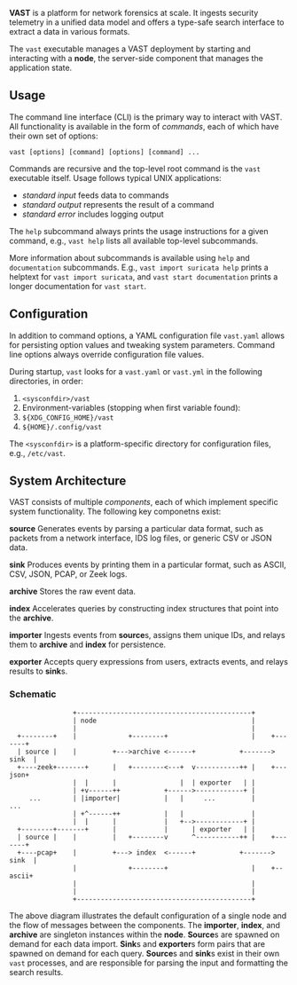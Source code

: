 **VAST** is a platform for network forensics at scale. It ingests security
telemetry in a unified data model and offers a type-safe search interface to
extract a data in various formats.

The `vast` executable manages a VAST deployment by starting and interacting
with a **node**, the server-side component that manages the application state.

## Usage

The command line interface (CLI) is the primary way to interact with VAST.
All functionality is available in the form of *commands*, each of which
have their own set of options:

```
vast [options] [command] [options] [command] ...
```

Commands are recursive and the top-level root command is the `vast` executable
itself. Usage follows typical UNIX applications:

- *standard input* feeds data to commands
- *standard output* represents the result of a command
- *standard error* includes logging output

The `help` subcommand always prints the usage instructions for a given command,
e.g., `vast help` lists all available top-level subcommands.

More information about subcommands is available using `help` and `documentation`
subcommands. E.g., `vast import suricata help` prints a helptext for `vast
import suricata`, and `vast start documentation` prints a longer documentation
for `vast start`.

## Configuration

In addition to command options, a YAML configuration file `vast.yaml` allows
for persisting option values and tweaking system parameters. Command line
options always override configuration file values.

During startup, `vast` looks for a `vast.yaml` or `vast.yml` in the following
directories, in order:

1. `<sysconfdir>/vast`
2. Environment-variables (stopping when first variable found):
  1. `${XDG_CONFIG_HOME}/vast`
  2. `${HOME}/.config/vast`

The `<sysconfdir>` is a platform-specific directory for configuration files,
e.g., `/etc/vast`.

## System Architecture

VAST consists of multiple *components*, each of which implement
specific system functionality. The following key componetns exist:

**source**
  Generates events by parsing a particular data format, such as packets from a
  network interface, IDS log files, or generic CSV or JSON data.

**sink**
  Produces events by printing them in a particular format, such as ASCII, CSV,
  JSON, PCAP, or Zeek logs.

**archive**
  Stores the raw event data.

**index**
  Accelerates queries by constructing index structures that point into the
  **archive**.

**importer**
  Ingests events from **source**s, assigns them unique IDs, and relays
  them to **archive** and **index** for persistence.

**exporter**
  Accepts query expressions from users, extracts events, and relays results
  to **sink**s.

### Schematic

```
                +--------------------------------------------+
                | node                                       |
                |                                            |
  +--------+    |             +--------+                     |    +-------+
  | source |    |         +--->archive <------+           +-------> sink  |
  +----zeek+-------+      |   +--------<---+  v-----------++ |    +---json+
                |  |      |                |  | exporter   | |
                | +v------++           +------>------------+ |
     ...        | |importer|           |   |     ...         |      ...
                | +^------++           |   |                 |
                |  |      |            |   +-->------------+ |
  +--------+-------+      |            |      | exporter   | |
  | source |    |         |   +--------v      ^-----------++ |    +-------+
  +----pcap+    |         +---> index  <------+           +-------> sink  |
                |             +--------+                     |    +--ascii+
                |                                            |
                |                                            |
                +--------------------------------------------+
```

The above diagram illustrates the default configuration of a single node and
the flow of messages between the components. The **importer**, **index**, and
**archive** are singleton instances within the **node**. **Source**s are spawned
on demand for each data import. **Sink**s and **exporter**s form pairs that are
spawned on demand for each query. **Source**s and **sink**s exist in their own
`vast` processes, and are responsible for parsing the input and formatting the
search results.

